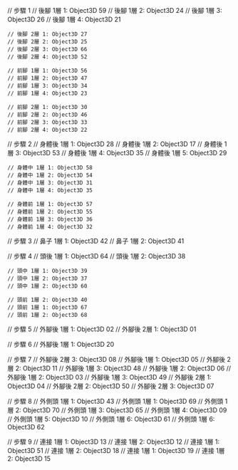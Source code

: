 
// 步驟 1
    // 後腳 1層 1: Object3D 59
    // 後腳 1層 2: Object3D 24
    // 後腳 1層 3: Object3D 26
    // 後腳 1層 4: Object3D 21

    // 後腳 2層 1: Object3D 27
    // 後腳 2層 2: Object3D 25
    // 後腳 2層 3: Object3D 66
    // 後腳 2層 4: Object3D 52

    // 前腳 1層 1: Object3D 56
    // 前腳 1層 2: Object3D 47
    // 前腳 1層 3: Object3D 34
    // 前腳 1層 4: Object3D 23

    // 前腳 2層 1: Object3D 30
    // 前腳 2層 2: Object3D 46
    // 前腳 2層 3: Object3D 33
    // 前腳 2層 4: Object3D 22

// 步驟 2
    // 身體後 1層 1: Object3D 28
    // 身體後 1層 2: Object3D 17
    // 身體後 1層 3: Object3D 53
    // 身體後 1層 4: Object3D 35
    // 身體後 1層 5: Object3D 29

    // 身體中 1層 1: Object3D 58
    // 身體中 1層 2: Object3D 54
    // 身體中 1層 3: Object3D 31
    // 身體中 1層 4: Object3D 35

    // 身體前 1層 1: Object3D 57
    // 身體前 1層 2: Object3D 55
    // 身體前 1層 3: Object3D 36
    // 身體前 1層 4: Object3D 32

// 步驟 3
    // 鼻子 1層 1: Object3D 42
    // 鼻子 1層 2: Object3D 41

// 步驟 4
    // 頭後 1層 1: Object3D 64
    // 頭後 1層 2: Object3D 38

    // 頭中 1層 1: Object3D 39
    // 頭中 1層 2: Object3D 37
    // 頭中 1層 2: Object3D 60

    // 頭前 1層 2: Object3D 40
    // 頭前 1層 1: Object3D 67
    // 頭前 1層 2: Object3D 68

// 步驟 5
    // 外腳後 1層 1: Object3D 02
    // 外腳後 2層 1: Object3D 01



// 步驟 6
    // 外腳後 1層 1: Object3D 20

// 步驟 7
    // 外腳後 2層 3: Object3D 08
    // 外腳後 1層 1: Object3D 05
    // 外腳後 2層 2: Object3D 11
    // 外腳後 1層 3: Object3D 48
    // 外腳後 1層 2: Object3D 06
    // 外腳後 1層 2: Object3D 03
    // 外腳後 1層 3: Object3D 49
    // 外腳後 2層 1: Object3D 04
    // 外腳後 2層 2: Object3D 50
    // 外腳後 2層 3: Object3D 07

// 步驟 8
    // 外側頭 1層 1: Object3D 43
    // 外側頭 1層 1: Object3D 69
    // 外側頭 1層 2: Object3D 70
    // 外側頭 1層 3: Object3D 65
    // 外側頭 1層 4: Object3D 09
    // 外側頭 1層 5: Object3D 10
    // 外側頭 1層 6: Object3D 61
    // 外側頭 1層 6: Object3D 62

// 步驟 9
    // 連接 1層 1: Object3D 13
    // 連接 1層 2: Object3D 12
    // 連接 1層 1: Object3D 51
    // 連接 1層 2: Object3D 18
    // 連接 1層 1: Object3D 19
    // 連接 1層 2: Object3D 15
    


